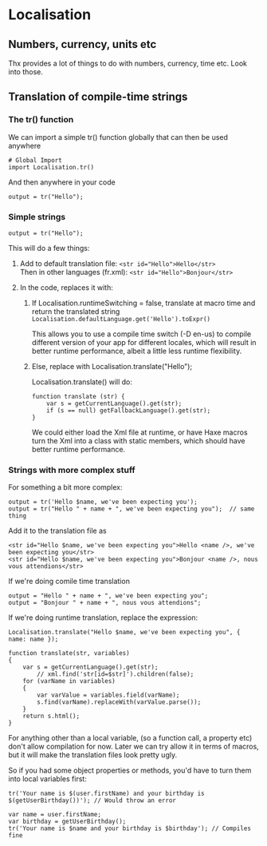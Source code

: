 Localisation
============

Numbers, currency, units etc
----------------------------

Thx provides a lot of things to do with numbers, currency, time etc.  Look into those.

Translation of compile-time strings
-----------------------------------

### The tr() function

We can import a simple tr() function globally that can then be used anywhere

    # Global Import
    import Localisation.tr()

And then anywhere in your code

    output = tr("Hello");

### Simple strings

    output = tr("Hello");

This will do a few things:

1. Add to default translation file: `<str id="Hello">Hello</str>`  
   Then in other languages (fr.xml): `<str id="Hello">Bonjour</str>`

2. In the code, replaces it with:

    1. If Localisation.runtimeSwitching = false, translate at macro time and return the translated string
       `Localisation.defaultLanguage.get('Hello').toExpr()`

       This allows you to use a compile time switch (-D en-us) to compile different version of your app for different locales, which will result in better runtime performance, albeit a little less runtime flexibility.

    2. Else, replace with Localisation.translate("Hello");

       Localisation.translate() will do:

           function translate (str) { 
               var s = getCurrentLanguage().get(str);
               if (s == null) getFallbackLanguage().get(str);
           }

       We could either load the Xml file at runtime, or have Haxe macros turn the Xml into a class with static members, which should have better runtime performance.

### Strings with more complex stuff

For something a bit more complex:

    output = tr('Hello $name, we've been expecting you');
    output = tr("Hello " + name + ", we've been expecting you");  // same thing

Add it to the translation file as

    <str id="Hello $name, we've been expecting you">Hello <name />, we've been expecting you</str>
    <str id="Hello $name, we've been expecting you">Bonjour <name />, nous vous attendions</str>

If we're doing comile time translation

	output = "Hello " + name + ", we've been expecting you";
	output = "Bonjour " + name + ", nous vous attendions";

If we're doing runtime translation, replace the expression:

    Localisation.translate("Hello $name, we've been expecting you", { name: name });

    function translate(str, variables)
    {
    	var s = getCurrentLanguage().get(str);
    		// xml.find('str[id=$str]').children(false);
    	for (varName in variables)
    	{
    		var varValue = variables.field(varName);
    		s.find(varName).replaceWith(varValue.parse());
    	}
    	return s.html();
    }

For anything other than a local variable, (so a function call, a property etc) don't allow compilation for now.  Later we can try allow it in terms of macros, but it will make the translation files look pretty ugly.

So if you had some object properties or methods, you'd have to turn them into local variables first:

    tr('Your name is $(user.firstName) and your birthday is $(getUserBirthday())'); // Would throw an error

    var name = user.firstName;
    var birthday = getUserBirthday();
    tr('Your name is $name and your birthday is $birthday'); // Compiles fine
